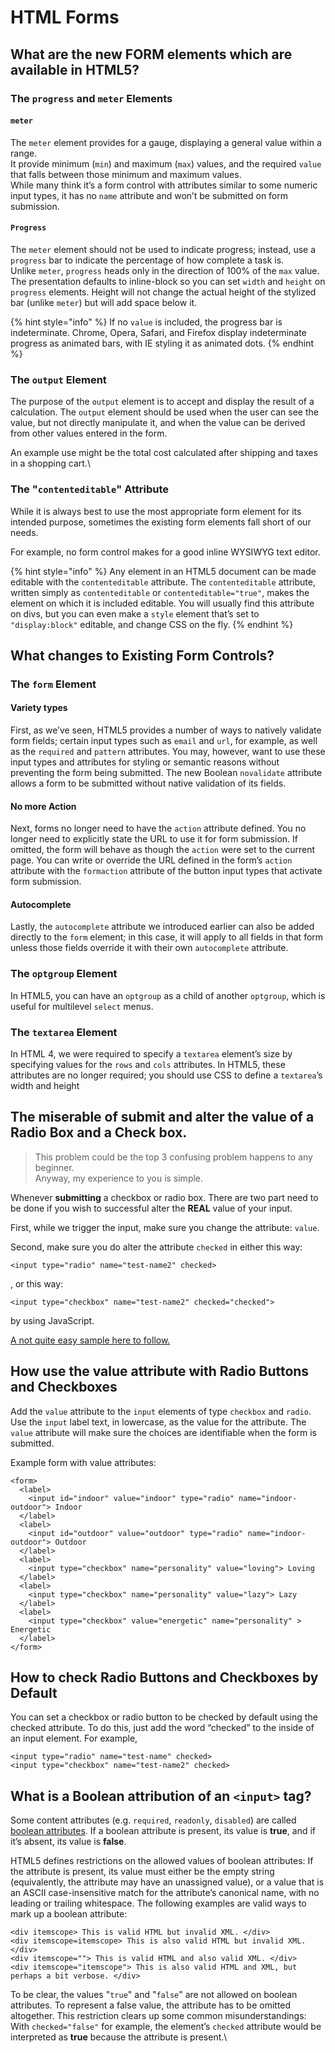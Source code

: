 # HTML Forms

## What are the new FORM elements which are available in HTML5?

### **The `progress` and `meter` Elements**

#### `meter`

The `meter` element provides for a gauge, displaying a general value within a range. \
It provide minimum (`min`) and maximum (`max`) values, and the required `value` that falls between those minimum and maximum values. \
While many think it’s a form control with attributes similar to some numeric input types, it has no `name` attribute and won’t be submitted on form submission.

#### `Progress`

The `meter` element should not be used to indicate progress; instead, use a `progress` bar to indicate the percentage of how complete a task is.\
Unlike `meter`, `progress` heads only in the direction of 100% of the `max` value. The presentation defaults to inline-block so you can set `width` and `height` on `progress` elements. Height will not change the actual height of the stylized bar (unlike `meter`) but will add space below it.

{% hint style="info" %}
If no `value` is included, the progress bar is indeterminate. Chrome, Opera, Safari, and Firefox display indeterminate progress as animated bars, with IE styling it as animated dots.
{% endhint %}

### **The `output` Element**

The purpose of the `output` element is to accept and display the result of a calculation. The `output` element should be used when the user can see the value, but not directly manipulate it, and when the value can be derived from other values entered in the form.&#x20;

An example use might be the total cost calculated after shipping and taxes in a shopping cart.\


### **The "`contenteditable`" Attribute**

While it is always best to use the most appropriate form element for its intended purpose, sometimes the existing form elements fall short of our needs.

For example, no form control makes for a good inline WYSIWYG text editor.

{% hint style="info" %}
Any element in an HTML5 document can be made editable with the `contenteditable` attribute. The `contenteditable` attribute, written simply as `contenteditable` or `contenteditable="true"`, makes the element on which it is included editable. You will usually find this attribute on divs, but you can even make a `style` element that’s set to `"display:block"` editable, and change CSS on the fly.
{% endhint %}

## **What** changes to Existing Form Controls?

### **The `form` Element**

#### **Variety types**

First, as we’ve seen, HTML5 provides a number of ways to natively validate form fields; certain input types such as `email` and `url`, for example, as well as the `required` and `pattern` attributes. You may, however, want to use these input types and attributes for styling or semantic reasons without preventing the form being submitted. The new Boolean `novalidate` attribute allows a form to be submitted without native validation of its fields.

#### No more Action

Next, forms no longer need to have the `action` attribute defined. You no longer need to explicitly state the URL to use it for form submission. If omitted, the form will behave as though the `action` were set to the current page. You can write or override the URL defined in the form’s `action` attribute with the `formaction` attribute of the button input types that activate form submission.

#### Autocomplete

Lastly, the `autocomplete` attribute we introduced earlier can also be added directly to the `form` element; in this case, it will apply to all fields in that form unless those fields override it with their own `autocomplete` attribute.

### **The `optgroup` Element**

In HTML5, you can have an `optgroup` as a child of another `optgroup`, which is useful for multilevel `select` menus.

### **The `textarea` Element**

In HTML 4, we were required to specify a `textarea` element’s size by specifying values for the `rows` and `cols` attributes. In HTML5, these attributes are no longer required; you should use CSS to define a `textarea`’s width and height

## **The miserable of submit and alter the value of a Radio Box and a Check box.**

> This problem could be the top 3 confusing problem happens to any beginner.\
> Anyway, my experience to you is simple.

Whenever **submitting** a checkbox or radio box. There are two part  need to be done if you wish to successful alter the **REAL** value of your input.

First, while we trigger the input, make sure you change the attribute: `value`.

Second, make sure you do alter the attribute `checked` in either this way:

```markup
<input type="radio" name="test-name2" checked>
```

&#x20;, or this way:

```markup
<input type="checkbox" name="test-name2" checked="checked">
```

by using JavaScript.

[A not quite easy sample here to follow.](https://www.dyn-web.com/tutorials/forms/examples/pizza.php)

## How use the value attribute with Radio Buttons and Checkboxes

Add the `value` attribute to the `input` elements of type `checkbox` and `radio`. Use the `input` label text, in lowercase, as the value for the attribute. The `value` attribute will make sure the choices are identifiable when the form is submitted.

Example form with value attributes:

```markup
<form>
  <label>
    <input id="indoor" value="indoor" type="radio" name="indoor-outdoor"> Indoor
  </label>
  <label>
    <input id="outdoor" value="outdoor" type="radio" name="indoor-outdoor"> Outdoor
  </label>
  <label>
    <input type="checkbox" name="personality" value="loving"> Loving
  </label>
  <label>
    <input type="checkbox" name="personality" value="lazy"> Lazy
  </label>
  <label>
    <input type="checkbox" value="energetic" name="personality" > Energetic 
  </label>
</form>
```

## How to check Radio Buttons and Checkboxes by Default

You can set a checkbox or radio button to be checked by default using the checked attribute. To do this, just add the word “checked” to the inside of an input element. For example,

```markup
<input type="radio" name="test-name" checked>
<input type="checkbox" name="test-name2" checked>
```

## What is a Boolean attribution of an `<input>` tag?

Some content attributes (e.g. `required`, `readonly`, `disabled`) are called [boolean attributes](https://www.w3.org/TR/html52/infrastructure.html#sec-boolean-attributes). If a boolean attribute is present, its value is **true**, and if it’s absent, its value is **false**.

HTML5 defines restrictions on the allowed values of boolean attributes: If the attribute is present, its value must either be the empty string (equivalently, the attribute may have an unassigned value), or a value that is an ASCII case-insensitive match for the attribute’s canonical name, with no leading or trailing whitespace. The following examples are valid ways to mark up a boolean attribute:

```markup
<div itemscope> This is valid HTML but invalid XML. </div>
<div itemscope=itemscope> This is also valid HTML but invalid XML. </div>
<div itemscope=""> This is valid HTML and also valid XML. </div>
<div itemscope="itemscope"> This is also valid HTML and XML, but perhaps a bit verbose. </div>
```

To be clear, the values "`true`" and "`false`" are not allowed on boolean attributes. To represent a false value, the attribute has to be omitted altogether. This restriction clears up some common misunderstandings: With `checked="false"` for example, the element’s `checked` attribute would be interpreted as **true** because the attribute is present.\
